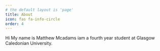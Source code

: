 ```yaml
---
# the default layout is 'page'
title: About 
icon: fas fa-info-circle
order: 4
---
```


Hi My name is Matthew Mcadams iam a fourth year student at Glasgow Caledonian University.
